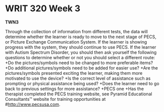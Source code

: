 # WRIT 320 Week 3

**TWN3**

Through the collection of  information from different tests, the data will determine whether the learner is ready to move to the next stage of PECS, or Picture Exchange Communication System. If the learner is showing progress with the system, they should continue to use PECS. If the learner with Autism Spectrum Disorder, you should then ask yourself the following questions to determine whether or not you should select a different route:
+Do the pictures/symbols need to be changed to more preferable items?
+Do additional pictures/symbols need to be added for easier use?
+Are the pictures/symbols presented exciting the learner, making them more motivated to use the device?
+Is the correct level of assistance such as prompting or physical assistance being used?
+Does the learner need to go back to previous settings for more assistance?
+PECS one
+Has the therapist completed the PECS training website, see Pyramid Educational Consultants™ website for training opportunities at #http://www.pecsusa.com.
